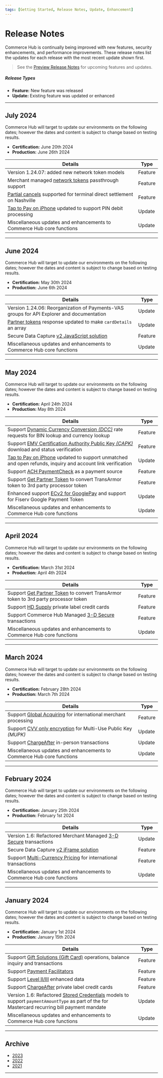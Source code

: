 ```yaml
---
tags: [Getting Started, Release Notes, Update, Enhancement]
---
```


# Release Notes

Commerce Hub is continually being improved with new features, security enhancements, and performance improvements. These release notes list the updates for each release with the most recent update shown first.

<!-- theme: info -->
> See the [Preview Release Notes](?path=docs/Release-Notes-Alerts/Preview.md) for upcoming features and updates.

##### Release Types

- **Feature:** New feature was released
- **Update:** Existing feature was updated or enhanced

---

## July 2024

Commerce Hub will target to update our environments on the following dates; however the dates and content is subject to change based on testing results.

- **Certification:** June 20th 2024
- **Production:** June 26th 2024

| Details | Type |
| ----- | ----- |
| Version 1.24.07: added new network token models | Feature |
| Merchant managed [network tokens](?path=docs/Resources/Guides/Payment-Sources/Tokenization/Network-Request.md) passthrough support | Feature |
| [Partial cancels](?path=docs/Resources/API-Documents/Payments/Cancel.md) supported for terminal direct settlement on Nashville | Feature |
| [Tap to Pay on iPhone](?path=docs/In-Person/Integrations/Tap-to-Pay.md) updated to support PIN debit processing | Update |
| Miscellaneous updates and enhancements to Commerce Hub core functions | Update |

---

## June 2024

Commerce Hub will target to update our environments on the following dates; however the dates and content is subject to change based on testing results.

- **Certification:** May 30th 2024
- **Production:** June 6th 2024

| Details | Type |
| ----- | ----- |
| Version 1.24.06: Reorganization of Payments-VAS groups for API Explorer and documentation | Update |
| [Partner tokens](?path=docs/Resources/API-Documents/Payments_VAS/Get-Proccesor-Token.md) response updated to make `cardDetails` an array | Update |
| Secure Data Capture [v2 JavaScript solution](?path=docs/Online-Mobile-Digital/Secure-Data-Capture/Payment-JS/Payment-JS.md) | Feature |
| Miscellaneous updates and enhancements to Commerce Hub core functions | Update |

---

## May 2024

Commerce Hub will target to update our environments on the following dates; however the dates and content is subject to change based on testing results.

- **Certification:** April 24th 2024
- **Production:** May 8th 2024

| Details | Type |
| ----- | ----- |
| Support [Dynamic Currency Conversion *(DCC)*](?path=docs/Resources/Guides/Global-Currency/Currency-Conversion.md) rate requests for BIN lookup and currency lookup | Feature |
| Support [EMV Certification Authority Public Key *(CAPK)*](?path=docs/Resources/API-Documents/Device-Management/CAPK.md) download and status verification | Feature |
| [Tap to Pay on iPhone](?path=docs/In-Person/Integrations/Tap-to-Pay.md) updated to support unmatched and open refunds, inquiry and account link verification | Update |
| Support [ACH PaymentCheck](?path=docs/Resources/Guides/Payment-Sources/Pay-By-Bank/Payment-Check.md) as a payment source | Feature |
| Support [Get Partner Token](?path=docs/Resources/API-Documents/Payments_VAS/Get-Proccesor-Token.md) to convert TransArmor token to 3rd party processor token | Feature |
| Enhanced support [ECv2 for GooglePay](?path=docs/Online-Mobile-Digital/Wallets-AltPayments/Google-Pay/Google-Pay.md) and support for Fiserv Google Payment Token  | Update |
| Miscellaneous updates and enhancements to Commerce Hub core functions | Update |

---

## April 2024

Commerce Hub will target to update our environments on the following dates; however the dates and content is subject to change based on testing results.

- **Certification:** March 31st 2024
- **Production:** April 4th 2024

| Details | Type |
| ----- | ----- |
| Support [Get Partner Token](?path=docs/Resources/API-Documents/Payments_VAS/Get-Proccesor-Token.md) to convert TransArmor token to 3rd party processor token | Feature |
| Support [HD Supply](?path=docs/Resources/Guides/Payment-Sources/Private-Label/HDS.md) private label credit cards | Feature |
| Support Commerce Hub Managed [3-D Secure](?path=docs/Online-Mobile-Digital/3D-Secure/3DSecure.md) transactions | Feature |
| Miscellaneous updates and enhancements to Commerce Hub core functions | Update |

---

## March 2024

Commerce Hub will target to update our environments on the following dates; however the dates and content is subject to change based on testing results.

- **Certification:** February 28th 2024
- **Production:** March 7th 2024

| Details | Type |
| ----- | ----- |
| Support [Global Acquiring](?path=docs/Resources/Guides/Global-Acquiring.md) for international merchant processing | Feature |
| Support [CVV only encryption](?path=docs/Online-Mobile-Digital/Secure-Data-Capture/Multi-Use-Public-Key/Multi-Use-Public-Key.md) for Multi-Use Public Key *(MUPK)*| Update |
| Support [ChargeAfter](?path=docs/Resources/Guides/Payment-Sources/Private-Label/Charge-After.md) in-person transactions | Update |
| Miscellaneous updates and enhancements to Commerce Hub core functions | Update |

---

## February 2024

Commerce Hub will target to update our environments on the following dates; however the dates and content is subject to change based on testing results.

- **Certification:** January 25th 2024
- **Production:** February 1st 2024

| Details | Type |
| ----- | ----- |
| Version 1.6: Refactored Merchant Managed [3-D Secure](?path=docs/Online-Mobile-Digital/3D-Secure/3DSecure.md) transactions | Update |
| Secure Data Capture [v2 iFrame solution](?path=docs/Online-Mobile-Digital/Secure-Data-Capture/iFrame-JS/iFrame-JS.md) | Feature |
| Support [Multi-Currency Pricing](?path=docs/Resources/Guides/Global-Currency/Multi-Currency.md) for international transactions | Feature |
| Miscellaneous updates and enhancements to Commerce Hub core functions | Update |

---

## January 2024

Commerce Hub will target to update our environments on the following dates; however the dates and content is subject to change based on testing results.

- **Certification:** January 1st 2024
- **Production:** January 15th 2024

| Details | Type |
| ----- | ----- |
| Support [Gift Solutions (Gift Card)](?path=docs/Resources/Guides/Payment-Sources/Gift-Card.md) operations, balance inquiry and transactions | Feature |
| Support [Payment Facilitators](?path=docs/Resources/Guides/Partners/PFAC/Payment-Faciliator.md) | Feature |
| Support [Level II/III](?path=docs/Resources/Guides/Level23/Level23.md) enhanced data | Feature |
| Support [ChargeAfter](?path=docs/Resources/Guides/Payment-Sources/Private-Label/Charge-After.md) private label credit cards | Feature |
| Version 1.6: Refactored [Stored Credentials](?path=docs/Resources/Guides/Stored-Credentials.md) models to support `paymentAmountType` as part of the for Mastercard recurring bill payment mandate | Update |
| Miscellaneous updates and enhancements to Commerce Hub core functions | Update |

---

## Archive

- [2023](?path=docs/Release-Notes-Alerts/RN-2023.md)
- [2022](?path=docs/Release-Notes-Alerts/RN-2022.md)
- [2021](?path=docs/Release-Notes-Alerts/RN-2021.md)

---

